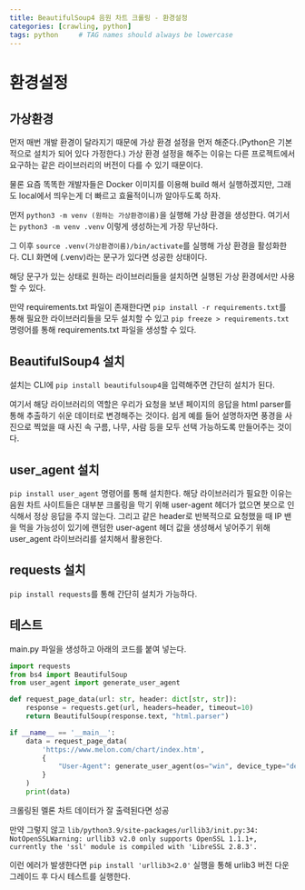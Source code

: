 ```yaml
---
title: BeautifulSoup4 음원 차트 크롤링 - 환경설정
categories: [crawling, python]
tags: python     # TAG names should always be lowercase
---
```


# 환경설정
## 가상환경
먼저 매번 개발 환경이 달라지기 때문에 가상 환경 설정을 먼저 해준다.(Python은 기본적으로 설치가 되어 있다 가정한다.)
가상 환경 설정을 해주는 이유는 다른 프로젝트에서 요구하는 같은 라이브러리의 버전이 다를 수 있기 때문이다.

물론 요즘 똑똑한 개발자들은 Docker 이미지를 이용해 build 해서 실행하겠지만, 그래도 local에서 띄우는게 더 빠르고 효율적이니까 알아두도록 하자.

먼저 `python3 -m venv (원하는 가상환경이름)`을 실행해 가상 환경을 생성한다.
여기서는 `python3 -m venv .venv` 이렇게 생성하는게 가장 무난하다.

그 이후 `source .venv(가상환경이름)/bin/activate`를 실행해 가상 환경을 활성화한다.
CLI 화면에 (.venv)라는 문구가 있다면 성공한 상태이다.

해당 문구가 있는 상태로 원하는 라이브러리들을 설치하면 실행된 가상 환경에서만 사용할 수 있다.

만약 requirements.txt 파일이 존재한다면 `pip install -r requirements.txt`를 통해 필요한 라이브러리들을 모두 설치할 수 있고 
`pip freeze > requirements.txt` 명령어를 통해 requirements.txt 파일을 생성할 수 있다.
## BeautifulSoup4 설치
설치는 CLI에 `pip install beautifulsoup4`을 입력해주면 간단히 설치가 된다.

여기서 해당 라이브러리의 역할은 우리가 요청을 보낸 페이지의 응답을 html parser를 통해 추출하기 쉬운 데이터로 변경해주는 것이다.
쉽게 예를 들어 설명하자면 풍경을 사진으로 찍었을 때 사진 속 구름, 나무, 사람 등을 모두 선택 가능하도록 만들어주는 것이다.

## user_agent 설치
`pip install user_agent` 명령어를 통해 설치한다. 해당 라이브러리가 필요한 이유는 음원 차트 사이트들은 대부분 크롤링을 막기 위해 user-agent 헤더가 없으면
봇으로 인식해서 정상 응답을 주지 않는다. 그리고 같은 header로 반복적으로 요청했을 때 IP 밴을 먹을 가능성이 있기에 랜덤한 user-agent 헤더 값을 생성해서 넣어주기 위해
user_agent 라이브러리를 설치해서 활용한다.

## requests 설치
`pip install requests`를 통해 간단히 설치가 가능하다.

## 테스트
main.py 파일을 생성하고 아래의 코드를 붙여 넣는다.
```python
import requests
from bs4 import BeautifulSoup
from user_agent import generate_user_agent

def request_page_data(url: str, header: dict[str, str]):
    response = requests.get(url, headers=header, timeout=10)
    return BeautifulSoup(response.text, "html.parser")

if __name__ == '__main__':
    data = request_page_data(
        'https://www.melon.com/chart/index.htm',
        {
            "User-Agent": generate_user_agent(os="win", device_type="desktop"),
        }
    )
    print(data)
```
크롤링된 멜론 차트 데이터가 잘 출력된다면 성공

만약 그렇지 않고
`lib/python3.9/site-packages/urllib3/init.py:34: NotOpenSSLWarning: urllib3 v2.0 only supports OpenSSL 1.1.1+, currently the 'ssl' module is compiled with 'LibreSSL 2.8.3'.`

이런 에러가 발생한다면 `pip install 'urllib3<2.0'` 실행을 통해 urlib3 버전 다운그레이드 후 다시 테스트를 실행한다.
